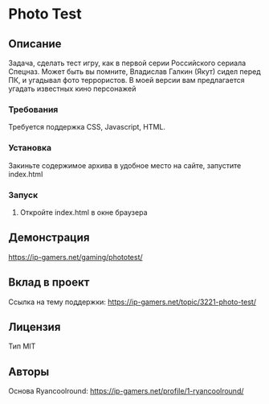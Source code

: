 # Photo Test

## Описание
Задача, сделать тест игру, как в первой серии Российского сериала Спецназ. Может быть вы помните, Владислав Галкин (Якут) сидел перед ПК, и угадывал фото террористов. В моей версии вам предлагается угадать известных кино персонажей

### Требования
Требуется поддержка CSS, Javascript, HTML.

### Установка
Закиньте содержимое архива в удобное место на сайте, запустите index.html

### Запуск
1. Откройте index.html в окне браузера

## Демонстрация
https://ip-gamers.net/gaming/phototest/

## Вклад в проект
Ссылка на тему поддержки: https://ip-gamers.net/topic/3221-photo-test/

## Лицензия
Тип MIT

## Авторы
Основа Ryancoolround:
https://ip-gamers.net/profile/1-ryancoolround/